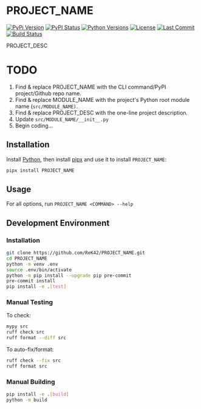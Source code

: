 # PROJECT_NAME
[![PyPi Version](https://img.shields.io/pypi/v/PROJECT_NAME.svg)](https://pypi.python.org/pypi/PROJECT_NAME)
[![PyPI Status](https://img.shields.io/pypi/status/PROJECT_NAME.svg)](https://pypi.python.org/pypi/PROJECT_NAME)
[![Python Versions](https://img.shields.io/pypi/pyversions/PROJECT_NAME.svg)](https://pypi.python.org/pypi/PROJECT_NAME)
[![License](https://img.shields.io/github/license/ReK42/PROJECT_NAME)](https://github.com/ReK42/PROJECT_NAME/blob/main/LICENSE)
[![Last Commit](https://img.shields.io/github/last-commit/ReK42/PROJECT_NAME/main?logo=github)](https://github.com/ReK42/PROJECT_NAME/commits/main)
[![Build Status](https://img.shields.io/github/actions/workflow/status/ReK42/PROJECT_NAME/build.yml?logo=github)](https://github.com/ReK42/PROJECT_NAME/actions)

PROJECT_DESC

# TODO
1. Find & replace PROJECT_NAME with the CLI command/PyPI project/Github repo name.
1. Find & replace MODULE_NAME with the project's Python root module name (`src/MODULE_NAME)`.
1. Find & replace PROJECT_DESC with the one-line project description.
1. Update `src/MODULE_NAME/__init__.py`
1. Begin coding...

## Installation
Install [Python](https://www.python.org/downloads/), then install [pipx](https://github.com/pypa/pipx) and use it to install `PROJECT_NAME`:
```sh
pipx install PROJECT_NAME
```

## Usage
For all options, run `PROJECT_NAME <COMMAND> --help`

## Development Environment
### Installation
```sh
git clone https://github.com/ReK42/PROJECT_NAME.git
cd PROJECT_NAME
python -m venv .env
source .env/bin/activate
python -m pip install --upgrade pip pre-commit
pre-commit install
pip install -e .[test]
```

### Manual Testing
To check:
```sh
mypy src
ruff check src
ruff format --diff src
```

To auto-fix/format:
```sh
ruff check --fix src
ruff format src
```

### Manual Building
```sh
pip install -e .[build]
python -m build
```
